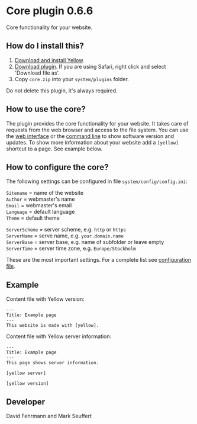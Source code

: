 Core plugin 0.6.6
=================
Core functionality for your website.

## How do I install this?

1. [Download and install Yellow](https://github.com/datenstrom/yellow/).
2. [Download plugin](https://github.com/datenstrom/yellow-plugins/raw/master/zip/core.zip). If you are using Safari, right click and select 'Download file as'.
3. Copy `core.zip` into your `system/plugins` folder.

Do not delete this plugin, it's always required.

## How to use the core?

The plugin provides the core functionality for your website. It takes care of requests from the web browser and access to the file system. You can use the [web interface](https://github.com/datenstrom/yellow-plugins/tree/master/webinterface) or the [command line](https://github.com/datenstrom/yellow-plugins/tree/master/commandline) to show software version and updates. To show more information about your website add a `[yellow]` shortcut to a page. See example below.

## How to configure the core?

The following settings can be configured in file `system/config/config.ini`:

`Sitename` = name of the website  
`Author` = webmaster's name  
`Email` = webmaster's email  
`Language` = default language   
`Theme` = default theme  

`ServerScheme` = server scheme, e.g. `http` or `https`  
`ServerName` = serve name, e.g. `your.domain.name`  
`ServerBase` = server base, e.g. name of subfolder or leave empty  
`ServerTime` = server time zone, e.g. `Europe/Stockholm`  

These are the most important settings. For a complete list see [configuration file](https://github.com/datenstrom/yellow/blob/master/system/config/config.ini).

## Example

Content file with Yellow version:

```
---
Title: Example page
---
This website is made with [yellow].
```

Content file with Yellow server information:

```
---
Title: Example page
---
This page shows server information.

[yellow server]

[yellow version]
```

## Developer

David Fehrmann and Mark Seuffert
